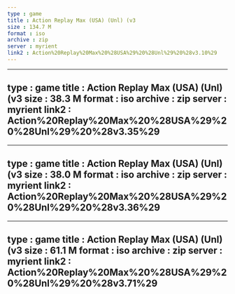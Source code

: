 ```yaml
---
type : game
title : Action Replay Max (USA) (Unl) (v3
size : 134.7 M
format : iso
archive : zip
server : myrient
link2 : Action%20Replay%20Max%20%28USA%29%20%28Unl%29%20%28v3.10%29
---
```

---
type : game
title : Action Replay Max (USA) (Unl) (v3
size : 38.3 M
format : iso
archive : zip
server : myrient
link2 : Action%20Replay%20Max%20%28USA%29%20%28Unl%29%20%28v3.35%29
---
---
type : game
title : Action Replay Max (USA) (Unl) (v3
size : 38.0 M
format : iso
archive : zip
server : myrient
link2 : Action%20Replay%20Max%20%28USA%29%20%28Unl%29%20%28v3.36%29
---
---
type : game
title : Action Replay Max (USA) (Unl) (v3
size : 61.1 M
format : iso
archive : zip
server : myrient
link2 : Action%20Replay%20Max%20%28USA%29%20%28Unl%29%20%28v3.71%29
---

